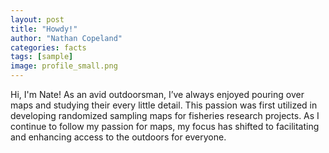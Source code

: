 ```yaml
---
layout: post
title: "Howdy!"
author: "Nathan Copeland"
categories: facts
tags: [sample]
image: profile_small.png
---
```


Hi, I'm Nate! As an avid outdoorsman, I’ve always enjoyed pouring over maps and studying their every little detail. This passion was first utilized in developing randomized sampling maps for fisheries research projects. As I continue to follow my passion for maps, my focus has shifted to facilitating and enhancing access to the outdoors for everyone.
